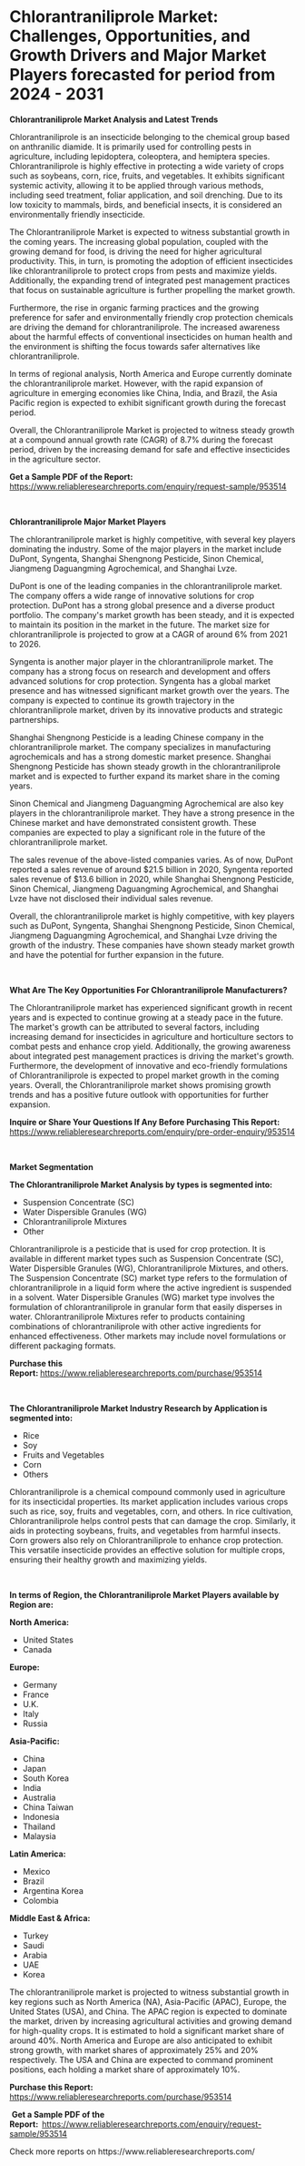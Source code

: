 <p><h1>Chlorantraniliprole Market: Challenges, Opportunities, and Growth Drivers and Major Market Players forecasted for period from 2024 - 2031</h1></p><p><strong>Chlorantraniliprole Market Analysis and Latest Trends</strong></p>
<p><p>Chlorantraniliprole is an insecticide belonging to the chemical group based on anthranilic diamide. It is primarily used for controlling pests in agriculture, including lepidoptera, coleoptera, and hemiptera species. Chlorantraniliprole is highly effective in protecting a wide variety of crops such as soybeans, corn, rice, fruits, and vegetables. It exhibits significant systemic activity, allowing it to be applied through various methods, including seed treatment, foliar application, and soil drenching. Due to its low toxicity to mammals, birds, and beneficial insects, it is considered an environmentally friendly insecticide.</p><p>The Chlorantraniliprole Market is expected to witness substantial growth in the coming years. The increasing global population, coupled with the growing demand for food, is driving the need for higher agricultural productivity. This, in turn, is promoting the adoption of efficient insecticides like chlorantraniliprole to protect crops from pests and maximize yields. Additionally, the expanding trend of integrated pest management practices that focus on sustainable agriculture is further propelling the market growth.</p><p>Furthermore, the rise in organic farming practices and the growing preference for safer and environmentally friendly crop protection chemicals are driving the demand for chlorantraniliprole. The increased awareness about the harmful effects of conventional insecticides on human health and the environment is shifting the focus towards safer alternatives like chlorantraniliprole.</p><p>In terms of regional analysis, North America and Europe currently dominate the chlorantraniliprole market. However, with the rapid expansion of agriculture in emerging economies like China, India, and Brazil, the Asia Pacific region is expected to exhibit significant growth during the forecast period.</p><p>Overall, the Chlorantraniliprole Market is projected to witness steady growth at a compound annual growth rate (CAGR) of 8.7% during the forecast period, driven by the increasing demand for safe and effective insecticides in the agriculture sector.</p></p>
<p><strong>Get a Sample PDF of the Report:&nbsp;</strong> <a href="https://www.reliableresearchreports.com/enquiry/request-sample/953514">https://www.reliableresearchreports.com/enquiry/request-sample/953514</a></p>
<p>&nbsp;</p>
<p><strong>Chlorantraniliprole Major Market Players</strong></p>
<p><p>The chlorantraniliprole market is highly competitive, with several key players dominating the industry. Some of the major players in the market include DuPont, Syngenta, Shanghai Shengnong Pesticide, Sinon Chemical, Jiangmeng Daguangming Agrochemical, and Shanghai Lvze. </p><p>DuPont is one of the leading companies in the chlorantraniliprole market. The company offers a wide range of innovative solutions for crop protection. DuPont has a strong global presence and a diverse product portfolio. The company's market growth has been steady, and it is expected to maintain its position in the market in the future. The market size for chlorantraniliprole is projected to grow at a CAGR of around 6% from 2021 to 2026.</p><p>Syngenta is another major player in the chlorantraniliprole market. The company has a strong focus on research and development and offers advanced solutions for crop protection. Syngenta has a global market presence and has witnessed significant market growth over the years. The company is expected to continue its growth trajectory in the chlorantraniliprole market, driven by its innovative products and strategic partnerships. </p><p>Shanghai Shengnong Pesticide is a leading Chinese company in the chlorantraniliprole market. The company specializes in manufacturing agrochemicals and has a strong domestic market presence. Shanghai Shengnong Pesticide has shown steady growth in the chlorantraniliprole market and is expected to further expand its market share in the coming years. </p><p>Sinon Chemical and Jiangmeng Daguangming Agrochemical are also key players in the chlorantraniliprole market. They have a strong presence in the Chinese market and have demonstrated consistent growth. These companies are expected to play a significant role in the future of the chlorantraniliprole market.</p><p>The sales revenue of the above-listed companies varies. As of now, DuPont reported a sales revenue of around $21.5 billion in 2020, Syngenta reported sales revenue of $13.6 billion in 2020, while Shanghai Shengnong Pesticide, Sinon Chemical, Jiangmeng Daguangming Agrochemical, and Shanghai Lvze have not disclosed their individual sales revenue.</p><p>Overall, the chlorantraniliprole market is highly competitive, with key players such as DuPont, Syngenta, Shanghai Shengnong Pesticide, Sinon Chemical, Jiangmeng Daguangming Agrochemical, and Shanghai Lvze driving the growth of the industry. These companies have shown steady market growth and have the potential for further expansion in the future.</p></p>
<p>&nbsp;</p>
<p><strong>What Are The Key Opportunities For Chlorantraniliprole Manufacturers?</strong></p>
<p><p>The Chlorantraniliprole market has experienced significant growth in recent years and is expected to continue growing at a steady pace in the future. The market's growth can be attributed to several factors, including increasing demand for insecticides in agriculture and horticulture sectors to combat pests and enhance crop yield. Additionally, the growing awareness about integrated pest management practices is driving the market's growth. Furthermore, the development of innovative and eco-friendly formulations of Chlorantraniliprole is expected to propel market growth in the coming years. Overall, the Chlorantraniliprole market shows promising growth trends and has a positive future outlook with opportunities for further expansion.</p></p>
<p><strong>Inquire or Share Your Questions If Any Before Purchasing This Report:</strong> <a href="https://www.reliableresearchreports.com/enquiry/pre-order-enquiry/953514">https://www.reliableresearchreports.com/enquiry/pre-order-enquiry/953514</a></p>
<p>&nbsp;</p>
<p><strong>Market Segmentation</strong></p>
<p><strong>The Chlorantraniliprole Market Analysis by types is segmented into:</strong></p>
<p><ul><li>Suspension Concentrate (SC)</li><li>Water Dispersible Granules (WG)</li><li>Chlorantraniliprole Mixtures</li><li>Other</li></ul></p>
<p><p>Chlorantraniliprole is a pesticide that is used for crop protection. It is available in different market types such as Suspension Concentrate (SC), Water Dispersible Granules (WG), Chlorantraniliprole Mixtures, and others. The Suspension Concentrate (SC) market type refers to the formulation of chlorantraniliprole in a liquid form where the active ingredient is suspended in a solvent. Water Dispersible Granules (WG) market type involves the formulation of chlorantraniliprole in granular form that easily disperses in water. Chlorantraniliprole Mixtures refer to products containing combinations of chlorantraniliprole with other active ingredients for enhanced effectiveness. Other markets may include novel formulations or different packaging formats.</p></p>
<p><strong>Purchase this Report:&nbsp;</strong><a href="https://www.reliableresearchreports.com/purchase/953514">https://www.reliableresearchreports.com/purchase/953514</a></p>
<p>&nbsp;</p>
<p><strong>The Chlorantraniliprole Market Industry Research by Application is segmented into:</strong></p>
<p><ul><li>Rice</li><li>Soy</li><li>Fruits and Vegetables</li><li>Corn</li><li>Others</li></ul></p>
<p><p>Chlorantraniliprole is a chemical compound commonly used in agriculture for its insecticidal properties. Its market application includes various crops such as rice, soy, fruits and vegetables, corn, and others. In rice cultivation, Chlorantraniliprole helps control pests that can damage the crop. Similarly, it aids in protecting soybeans, fruits, and vegetables from harmful insects. Corn growers also rely on Chlorantraniliprole to enhance crop protection. This versatile insecticide provides an effective solution for multiple crops, ensuring their healthy growth and maximizing yields.</p></p>
<p>&nbsp;</p>
<p><strong>In terms of Region, the Chlorantraniliprole Market Players available by Region are:</strong></p>
<p>
    <p> <strong> North America: </strong>
        <ul>
            <li>United States</li>
            <li>Canada</li>
        </ul>
        </p> 
    <p> <strong> Europe: </strong>
        <ul>
            <li>Germany</li>
            <li>France</li>
            <li>U.K.</li>
            <li>Italy</li>
            <li>Russia</li>
        </ul>
        </p> 
    <p> <strong> Asia-Pacific: </strong>
        <ul>
            <li>China</li>
            <li>Japan</li>
            <li>South Korea</li>
            <li>India</li>
            <li>Australia</li>
            <li>China Taiwan</li>
            <li>Indonesia</li>
            <li>Thailand</li>
            <li>Malaysia</li>
        </ul>
        </p> 
    <p> <strong> Latin America: </strong>
        <ul>
            <li>Mexico</li>
            <li>Brazil</li>
            <li>Argentina Korea</li>
            <li>Colombia</li>
        </ul>
        </p> 
    <p> <strong> Middle East & Africa: </strong>
        <ul>
            <li>Turkey</li>
            <li>Saudi</li>
            <li>Arabia</li>
            <li>UAE</li>
            <li>Korea</li>
        </ul>
    </p>
    </p>
<p><p>The chlorantraniliprole market is projected to witness substantial growth in key regions such as North America (NA), Asia-Pacific (APAC), Europe, the United States (USA), and China. The APAC region is expected to dominate the market, driven by increasing agricultural activities and growing demand for high-quality crops. It is estimated to hold a significant market share of around 40%. North America and Europe are also anticipated to exhibit strong growth, with market shares of approximately 25% and 20% respectively. The USA and China are expected to command prominent positions, each holding a market share of approximately 10%.</p></p>
<p><strong>Purchase this Report: </strong><a href="https://www.reliableresearchreports.com/purchase/953514">https://www.reliableresearchreports.com/purchase/953514</a></p>
<p>&nbsp;<strong>Get a Sample PDF of the Report:&nbsp;&nbsp;</strong><a href="https://www.reliableresearchreports.com/enquiry/request-sample/953514">https://www.reliableresearchreports.com/enquiry/request-sample/953514</a></p>
<p><strong></strong></p>
<p>Check more reports on https://www.reliableresearchreports.com/</p>